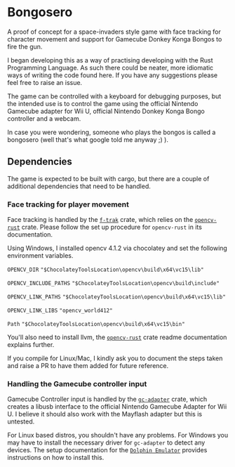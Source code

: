# Bongosero

A proof of concept for a space-invaders style game with face tracking for character movement and support for Gamecube Donkey Konga Bongos to fire the gun.

I began developing this as a way of practising developing with the Rust Programming Language. As such there could be neater, more idiomatic ways of writing the code found here. If you have any suggestions please feel free to raise an issue.

The game can be controlled with a keyboard for debugging purposes, but the intended use is to control the game using the official Nintendo Gamecube adapter for Wii U, official Nintendo Donkey Konga Bongo controller and a webcam.

In case you were wondering, someone who plays the bongos is called a bongosero (well that's what google told me anyway ;) ).

## Dependencies
The game is expected to be built with cargo, but there are a couple of additional dependencies that need to be handled.

### Face tracking for player movement
Face tracking is handled by the [`f-trak`](https://github.com/Payne325/f-trak) crate, which relies on the [`opencv-rust`](https://github.com/twistedfall/opencv-rust) crate. Please follow the set up procedure for `opencv-rust` in its documentation.

Using Windows, I installed opencv 4.1.2 via chocolatey and set the following environment variables.

`OPENCV_DIR` `"$ChocolateyToolsLocation\opencv\build\x64\vc15\lib"`

`OPENCV_INCLUDE_PATHS` `"$ChocolateyToolsLocation\opencv\build\include"`

`OPENCV_LINK_PATHS` `"$ChocolateyToolsLocation\opencv\build\x64\vc15\lib"`

`OPENCV_LINK_LIBS` `"opencv_world412"`

`Path` `"$ChocolateyToolsLocation\opencv\build\x64\vc15\bin"`

You'll also need to install llvm, the [`opencv-rust`](https://github.com/twistedfall/opencv-rust#windows-package) crate readme documentation explains further.

If you compile for Linux/Mac, I kindly ask you to document the steps taken and raise a PR to have them added for future reference. 

### Handling the Gamecube controller input
Gamecube Controller input is handled by the [`gc-adapter`](https://github.com/jam1garner/gc-adapter) crate, which creates a libusb interface to the official Nintendo Gamecube Adapter for Wii U. I believe it should also work with the Mayflash adapter but this is untested.

For Linux based distros, you shouldn't have any problems.
For Windows you may have to install the necessary driver for `gc-adapter` to detect any devices. The setup documentation for the [`Dolphin Emulator`](https://dolphin-emu.org/docs/guides/how-use-official-gc-controller-adapter-wii-u/#Windows) provides instructions on how to install this.  
